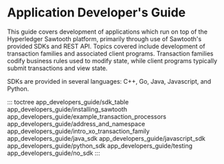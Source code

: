 # Application Developer\'s Guide

This guide covers development of applications which run on top of the
Hyperledger Sawtooth platform, primarily through use of Sawtooth\'s
provided SDKs and REST API. Topics covered include development of
transaction families and associated client programs. Transaction
families codify business rules used to modify state, while client
programs typically submit transactions and view state.

SDKs are provided in several languages: C++, Go, Java, Javascript, and
Python.

::: toctree
app_developers_guide/sdk_table app_developers_guide/installing_sawtooth
app_developers_guide/example_transaction_processors
app_developers_guide/address_and_namespace
app_developers_guide/intro_xo_transaction_family
app_developers_guide/java_sdk app_developers_guide/javascript_sdk
app_developers_guide/python_sdk app_developers_guide/testing
app_developers_guide/no_sdk
:::

<!--
  Licensed under Creative Commons Attribution 4.0 International License
  https://creativecommons.org/licenses/by/4.0/
-->
